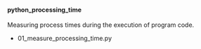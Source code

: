 <h4>python_processing_time</h4>
<p>Measuring process times during the execution of program code.</p>
<ul>
<li>01_measure_processing_time.py</li>
<ul>
